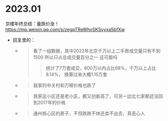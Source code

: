 
# 2023.01

京楼年终总结：量跌价涨！ https://mp.weixin.qq.com/s/zegpTReWhvSKSvyxa5bfXw
- 回复里的：
  * > 看了一组数据，其中2022年北京千万以上二手房成交量只有不到1500  所以只占总成交量百分之一 这可能吗
    >> 统计了7万套成交，600万以内占比68%，千万以上占比8.14%， 换算过来大概1.15万套
  * > 我家的中关村和万柳价格也跌了
  * > 我家这小区还是老小区，都又创新高了，可另一边北七家都还没回到2017年的价格
  * > 通州核心区的房子，不但跌跌不休还卖不出去，真恶心人
